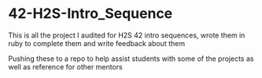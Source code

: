 # 42-H2S-Intro_Sequence
This is all the project I audited for H2S 42 intro sequences, wrote them in ruby to complete them and write feedback about them

Pushing these to a repo to help assist students with some of the projects as well as reference for other mentors
